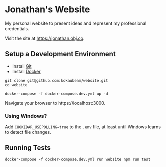 # Jonathan's Website

My personal website to present ideas and represent my professional credentials.

Visit the site at https://jonathan.obj.co.

## Setup a Development Environment

- Install [Git](https://git-scm.com/)
- Install [Docker](https://www.docker.com/community-edition#/download)

```
git clone git@github.com:kokaubeam/website.git
cd website

docker-compose -f docker-compose.dev.yml up -d
```

Navigate your browser to https://localhost:3000.

### Using Windows?

Add `CHOKIDAR_USEPOLLING=true` to the `.env` file, at least until Windows learns
to detect file changes.

## Running Tests

```
docker-compose -f docker-compose.dev.yml run website npm run test
```
